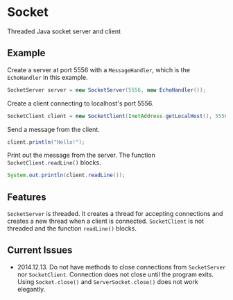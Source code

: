 # Socket
Threaded Java socket server and client

## Example

Create a server at port 5556 with a `MessageHandler`, which is the `EchoHandler` in this example.
``` java
SocketServer server = new SocketServer(5556, new EchoHandler());
```

Create a client connecting to localhost's port 5556.
``` java
SocketClient client = new SocketClient(InetAddress.getLocalHost(), 5556);
```

Send a message from the client.
``` java
client.println("Hello!");
```

Print out the message from the server. The function `SocketClient.readLine()` blocks.
``` java
System.out.println(client.readLine());
```

## Features

`SocketServer` is threaded. It creates a thread for accepting connections and creates a new thread when a client is connected.
`SocketClient` is not threaded and the function `readLine()` blocks.

## Current Issues

* 2014.12.13.
Do not have methods to close connections from `SocketServer` nor `SocketClient`. Connection does not close until the program exits. Using `Socket.close()` and `ServerSocket.close()` does not work elegantly.
